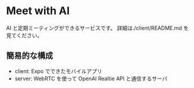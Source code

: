 # Meet with AI

AI と定期ミーティングができるサービスです。
詳細は./client/README.md を見てください。

## 簡易的な構成

- client: Expo でできたモバイルアプリ
- server: WebRTC を使って OpenAI Realtie API と通信するサーバ
